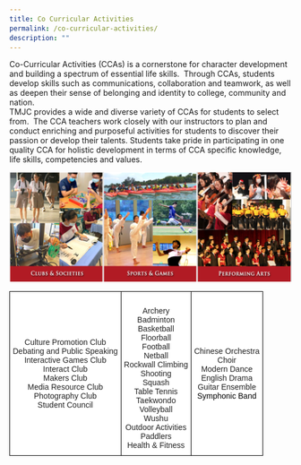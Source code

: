 ```yaml
---
title: Co Curricular Activities
permalink: /co-curricular-activities/
description: ""
---
```




Co-Curricular Activities (CCAs) is a cornerstone for character development and building a spectrum of essential life skills.  Through CCAs, students develop skills such as communications, collaboration and teamwork, as well as deepen their sense of belonging and identity to college, community and nation.  
TMJC provides a wide and diverse variety of CCAs for students to select from.  The CCA teachers work closely with our instructors to plan and conduct enriching and purposeful activities for students to discover their passion or develop their talents. Students take pride in participating in one quality CCA for holistic development in terms of CCA specific knowledge, life skills, competencies and values.

![](/images/CCA.png)

<style type="text/css">
.tg  {border-collapse:collapse;border-spacing:0;}
.tg td{border-color:black;border-style:solid;border-width:1px;font-family:Arial, sans-serif;font-size:14px;
  overflow:hidden;padding:10px 5px;word-break:normal;}
.tg th{border-color:black;border-style:solid;border-width:1px;font-family:Arial, sans-serif;font-size:14px;
  font-weight:normal;overflow:hidden;padding:10px 5px;word-break:normal;}
.tg .tg-a3j2{background-color:#FFF;color:#222;text-align:center;vertical-align:middle}
</style>
<table class="tg">
<thead>
  <tr>
    <td class="tg-a3j2">Culture Promotion Club<br>Debating and Public Speaking<br>Interactive Games Club<br>Interact Club<br>Makers Club<br>Media Resource Club<br>Photography Club<br>Student Council<br></td>
    <td class="tg-a3j2"> <br>Archery<br>Badminton<br>Basketball<br>Floorball<br>Football<br>Netball<br><span style="background-color:initial">Rockwall Climbing</span><br><span style="background-color:initial">Shooting</span><br><span style="background-color:initial">Squash </span><br><span style="background-color:initial">Table Tennis</span><br><span style="background-color:initial">Taekwondo</span><br><span style="background-color:initial">Volleyball</span><br><span style="background-color:initial">Wushu</span><br><span style="background-color:initial">Outdoor Activities</span><br><span style="background-color:initial">Paddlers</span><br><span style="background-color:initial">Health &amp; Fitness</span><span style="color:black;background-color:initial"> </span></td>
    <td class="tg-a3j2">Chinese  Orchestra<br>Choir<br>Modern Dance<br>English Drama<br>Guitar Ensemble<br><span style="color:black;background-color:initial">Symphonic Band</span></td>
  </tr>
</thead>
</table>

